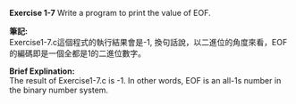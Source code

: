 **Exercise 1-7** Write a program to print the value of EOF.

**筆記:**\
Exercise1-7.c這個程式的執行結果會是-1, 換句話說，以二進位的角度來看，EOF的編碼即是一個全都是1的二進位數字。

**Brief Explination:**\
The result of Exercise1-7.c is -1. In other words, EOF is an all-1s number in the binary number system.
